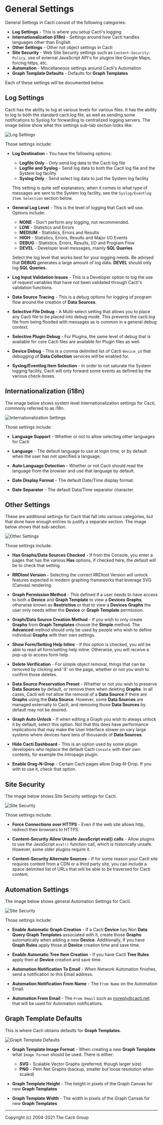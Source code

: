 # General Settings

General Settings in Cacti consist of the following categories:

- **Log Settings** - This is where you setup Cacti's logging
- **Internationalization (i18n)** - Settings around how Cacti handles languages
  other than English
- **Other Settings** - Other not object settings in Cacti
- **Site Security** - Web Site Security settings such as `Content-Security-Policy`,
  use of external JavaScript API's for plugins like Google Maps, forcing https, etc.
- **Automation** - Miscellaneous settings around Cacti's Automation
- **Graph Template Defaults** - Defaults for **Graph Templates**

Each of these settings will be documented below.

## Log Settings

Cacti has the ability to log at various levels for various files.  It has the ability
to log to both the standard cacti.log file, as well as sending some notifications
to Syslog for forwarding to centralized logging servers.  The image below
show what this settings sub-tab section looks like:

![Log Settings](images/settings-general-log-settings.png)

Those settings include:

- **Log Destination** - You have the following options:

   - **Logfile Only** - Only send log data to the Cacti log file
   - **Logfile and Syslog** - Send log data to both the Cacti log file and the
     System log facility
   - **Syslog Only** - Send select log data to just the System log facility

  This setting is quite self explanatory, when it comes to what type of messages
  are sent to the System log facility, see the `Syslog/Eventlog Item Selection`
  section below.

- **General Log Level** - This is the level of logging that Cacti will use.
Options include:

   - **NONE** - Don't perform any logging, not recommended.
   - **LOW** - Statistics and Errors
   - **MEDIUM** - Statistics, Errors and Results
   - **HIGH** - Statistics, Errors, Results and Major I/O Events
   - **DEBUG** - Statistics, Errors, Results, I/O and Program Flow
   - **DEVEL** - Developer level messages, mainly **SQL Queries**

  Select the log level that works best for your logging needs.  Be advised that
  **DEBUG** generates a large amount of log data.  **DEVEL** should only log
  **SQL Queries**.

- **Log Input Validation Issues** - This is a Developer option to log the use of
  request variables that have not been validated through Cacti's validation
  functions.

- **Data Source Tracing** - This is a debug options for logging of program
  flow around the creation of **Data Sources**.

- **Selective File Debug** - A Multi-select setting that allows you to place
  any Cacti file to be placed into debug mode.  This prevents the cacti.log
  file from being flooded with messages as is common in a general debug
  context.

- **Selective Plugin Debug** - For Plugins, the same level of debug that is
  available for core Cacti files are available for Plugin files as well.

- **Device Debug** - This is a comma delimited list of Cacti `device_id` that
  debugging of **Data Collection** services will be enabled for.

- **Syslog/Eventlog Item Selection** - In order to not saturate the
  System logging facility, Cacti will only forward some events as defined
  by the various check-boxes.

## Internationalization (i18n)

The image below shows system level Internationalization settings for Cacti, commonly
referred to as i18n.

![Internationalization Settings](images/settings-general-i18n.png)

Those settings include:

- **Language Support** - Whether or not to allow selecting other languages for
  Cacti

- **Language** - The default language to use at login time, or by default
  when the user has not specified a language.

- **Auto Language Detection** - Whether or not Cacti should read the language
  from the browser and use that language by default.

- **Date Display Format** - The default Date/Time display format.

- **Date Separator** - The default Data/Time separator character.

## Other Settings

These are additional settings for Cacti that fall into various categories, but that
done have enough entries to justify a separate section.  The image below shows that
sub-section.

![Other Settings](images/settings-general-other-settings.png)

Those settings include:

- **Has Graphs/Data Sources Checked** - If from the Console, you enter
  a pages that has the various **Has** options, if checked here, the default
  will be to check that setting.

- **RRDtool Version** - Selecting the correct RRDtool Version will unlock features
  expected in modern graphing frameworks that leverage SVG (Canvas) rendering.

- **Graph Permission Method** - This defined if a user needs to have access to
  both a **Device** and **Graph Template** to view a **Devices** **Graphs**,
  otherwise known as **Restrictive** or that to view a **Devices** **Graphs**
  the user only needs either the **Device** or **Graph Template** permission.

- **Graph/Data Source Creation Method** - If you wish to only create **Graphs**
  from **Graph Templates** choose the **Simple** method.  The **Advanced**
  method should only be used by people who wish to define individual **Graphs**
  with their own settings.

- **Show Form/Setting Help Inline** - If this option is checked, you will be
  able to read all form/setting help inline.  Otherwise, you will receive a
  pop-up to access form help.

- **Delete Verification** - For simple object removal, things that can be removed
  by clicking and 'X' on the page, whether or not you wish to confirm those
  deletes.

- **Data Source Preservation Preset** - Whether or not you wish to preserve
  **Data Sources** by default, or remove them when deleting **Graphs**. In
  all cases, Cacti will not allow the removal of a **Data Source** if there
  are **Graphs** using the **Data Source**.  However, some **Data Sources**
  are managed externally to Cacti, and removing those **Data Sources** by
  default may not be desired.

- **Graph Auto Unlock** - If when editing a Graph you wish to always unlock
  it by default, select this option.  Not that this does have performance
  implications that may make the User Interface slower on vary large systems
  where devices have tens of thousands of **Data Sources**.

- **Hide Cacti Dashboard** - This is an option used by some plugin developers
  who replace the default Cacti `Console` with their own contents, for example
  the Intropage plugin.

- **Enable Drag-N-Drop** - Certain Cacti pages allow Drag-N-Drop.  If you
  with to use it, check that option.

## Site Security

The image below shows Site Security settings for Cacti.

![Site Security](images/settings-general-site-security.png)

Those settings include:

- **Force Connections over HTTPS** - Even if the web site allows http, redirect
  their browsers to HTTPS.

- **Content-Security Allow Unsafe JavaScript eval() calls** - Allow plugins to use
  the JavaScript `eval()` function call, which is historically unsafe.  However,
  some older plugins require it.

- **Content-Security Alternate Sources** - If for some reason your Cacti site
  requires content from a CDN or a third party site, you can include a space
  delimited list of URLs that will be able to be traversed for Cacti content.

## Automation Settings

The image below shows general Automation Settings for Cacti.

![Site Security](images/settings-general-automation.png)

Those settings include:

- **Enable Automatic Graph Creation** - If a Cacti **Device** has Non **Data Query**
  **Graph Templates** associated with it, create those **Graphs** automatically when
  adding a new **Device**.  Additionally, if you have **Graph Rules** apply those
  at **Device** creation time and save time.

- **Enable Automatic Tree Item Creation** - If you have Cacti **Tree Rules** apply
  then at **Device** creation and save time.

- **Automation Notification To Email** - When Network Automation finishes, send
  a notification to this Email address.

- **Automation Notification From Name** - The `From Name` on the Automation Email.

- **Automation From Email** - The `From Email` such as noreply@cacti.net that
  will be used for Automation notifications.

## Graph Template Defaults

This is where Cacti obtains defaults for **Graph Templates**.

![Graph Template Defaults](images/settings-general-graph-template-defaults.png)

- **Graph Template Image Format** - When creating a new **Graph Template**
  what `Image Format` should be used.  There is either:

   - **SVG** - Scalable Vector Graphs (preferred, though larger size)
   - **PNG** - Petri Net Graphs (backup, smaller but loose resolution when scaled)

- **Graph Template Height** - The height in pixels of the Graph Canvas for new
  **Graph Templates**

- **Graph Template Width** - The width in pixels of the Graph Canvas for new
  **Graph Templates**

---
Copyright (c) 2004-2021 The Cacti Group

